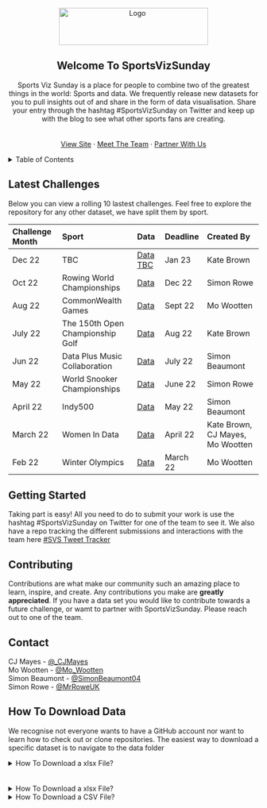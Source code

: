 <!-- PROJECT LOGO -->
<br />
<div align="center">
  <a href="https://static.wixstatic.com/media/2c78af_66758cbe3b4941be9dcf96210b19c35f~mv2.png/v1/crop/x_187,y_399,w_703,h_171/fill/w_255,h_62,al_c,q_85,usm_0.66_1.00_0.01,enc_auto/SportsVizSunday-1%20(1).png">
    <img src="https://static.wixstatic.com/media/2c78af_66758cbe3b4941be9dcf96210b19c35f~mv2.png/v1/crop/x_187,y_399,w_703,h_171/fill/w_255,h_62,al_c,q_85,usm_0.66_1.00_0.01,enc_auto/SportsVizSunday-1%20(1).png" alt="Logo" width="300" height="75">
  </a>
  
<!-- ABOUT THE PROJECT -->
## Welcome To SportsVizSunday

  <p align="center">
    Sports Viz Sunday is a place for people to combine two of the greatest things in the world: Sports and data.
    We frequently release new datasets for you to pull insights out of and share in the form of data visualisation.
    Share your entry through the hashtag #SportsVizSunday on Twitter and keep up with the blog to see what other sports fans are creating. 
    <br />
    <br />
    <br />
    <a href="https://www.sportsvizsunday.com/">View Site</a>
    ·
    <a href="https://www.sportsvizsunday.com/team">Meet The Team</a>
    ·
    <a href="https://twitter.com/_CJMayes">Partner With Us</a>
  </p>
</div>

<!-- TABLE OF CONTENTS -->
<details>
  <summary>Table of Contents</summary>
  <ol>
    <li><a href="#about-the-project">About The Project</a></li>
    <li><a href="#getting-started">Getting Started</a></li>
    <li><a href="#contributing">Contributing</a></li>
    <li><a href="#contact">Contact</a></li>
    <li><a href="#how-to-download-data">How To Download Data</a></li>
  </ol>
</details>

<!-- ABOUT THE PROJECT -->
## Latest Challenges


Below you can view a rolling 10 lastest challenges. Feel free to explore the repository for any other dataset, we have split them by sport.

<!-- Team, please amend only to have maximum of the last 12 in here at a time, the data will need to be uploaded and then linked to in brackets
please make sure that the readme file is made for the new data
you can copy and paste the below:
|Challenge Month|Sport|Data|Deadline|Created By|
-->

|Challenge Month|Sport|Data|Deadline|Created By|
|:----|:---------|:---------|:---------|:---------|
|Dec 22| TBC |[Data TBC](https://github.com/CJ-Mayes/SportsVizSunday)|Jan 23|Kate Brown|
|Oct 22|Rowing World Championships|[Data](https://github.com/CJ-Mayes/SportsVizSunday/tree/main/Data/Rowing)|Dec 22|Simon Rowe|
|Aug 22|CommonWealth Games|[Data](https://github.com/CJ-Mayes/SportsVizSunday/blob/main/Data/CommonWealth%20Games/CWGMedallists_MedalTable_v2.xlsx)|Sept 22|Mo Wootten|
|July 22|The 150th Open Championship Golf|[Data](https://github.com/CJ-Mayes/SportsVizSunday/blob/main/Data/Golf/TheOpen%20(1).xlsx)|Aug 22|Kate Brown|
|Jun 22|Data Plus Music Collaboration|[Data](https://github.com/CJ-Mayes/SportsVizSunday/tree/main/Data/z%20Partnerships)|July 22|Simon Beaumont|
|May 22|World Snooker Championships|[Data](https://github.com/CJ-Mayes/SportsVizSunday/tree/main/Data/Snooker)|June 22|Simon Rowe|
|April 22|Indy500|[Data](https://github.com/CJ-Mayes/SportsVizSunday/tree/main/Data/Racing)|May 22|Simon Beaumont|
|March 22|Women In Data|[Data](https://github.com/CJ-Mayes/SportsVizSunday/tree/main/Data/Racing)|April 22|Kate Brown, CJ Mayes, Mo Wootten|
|Feb 22|Winter Olympics|[Data](https://github.com/CJ-Mayes/SportsVizSunday/blob/main/Data/Olympics/OlympicsLugeSinglesResults_14and18%20-%20OlympicsLugeSinglesResults_14and18.csv)|March 22|Mo Wootten|

<!-- GETTING STARTED -->
## Getting Started

Taking part is easy! All you need to do to submit your work is use the hashtag #SportsVizSunday on Twitter for one of the team to see it. 
We also have a repo tracking the different submissions and interactions with the team here [#SVS Tweet Tracker](https://github.com/CJ-Mayes/SportsVizSunday-Tracker)



<!-- CONTRIBUTING -->
## Contributing

Contributions are what make our community such an amazing place to learn, inspire, and create. Any contributions you make are **greatly appreciated**.
If you have a data set you would like to contribute towards a future challenge, or wamt to partner with SportsVizSunday. Please reach out to one of the team. 

  
<!-- CONTACT -->
## Contact

CJ Mayes - [@_CJMayes](https://twitter.com/@CJMayes)
<br />
Mo Wootten - [@Mo_Wootten](https://twitter.com/@Mo_Wootten)
<br />
Simon Beaumont - [@SimonBeaumont04](https://twitter.com/@SimonBeaumont04) 
<br />
Simon Rowe - [@MrRoweUK](https://twitter.com/@MrRoweuk)




## How To Download Data

We recognise not everyone wants to have a GitHub account nor want to learn how to check out or clone repositories. The easiest way to download a specific dataset is to navigate to the data folder

<!-- HOW TO DOWNLOAD XLSX File -->

<details>
<summary>How To Download a xlsx File?</summary>
<br>

Click Through To a Dataset
![image](https://user-images.githubusercontent.com/66642883/201135728-6bda0d7f-23b4-4272-b229-e52f1ba8a4d4.png)
>> 

Find The Sport You Like
![image](https://user-images.githubusercontent.com/66642883/201134995-65ea5e13-86da-40c5-b61c-78947a3be4f2.png)

>>

Download The Data!
![image](https://user-images.githubusercontent.com/66642883/201135237-4039a01a-4324-4c30-b531-ef6dc0018965.png)
  
  
<br><br>
<pre>
</details>

<br><br>
<details>
<summary>How To Download a xlsx File?</summary>
<br>

Click Through To a Dataset
![image](https://user-images.githubusercontent.com/66642883/201135728-6bda0d7f-23b4-4272-b229-e52f1ba8a4d4.png)
>> 

Find The Sport You Like
![image](https://user-images.githubusercontent.com/66642883/201134995-65ea5e13-86da-40c5-b61c-78947a3be4f2.png)

>>

Download The Data!
![image](https://user-images.githubusercontent.com/66642883/201135237-4039a01a-4324-4c30-b531-ef6dc0018965.png)
  
  
<br><br>
<pre>
</details>
  
  
<details>
<summary>How To Download a CSV File?</summary>
<br>
 
To download a CSV from GitHub simply navigate to your desired repository.
Select the CSV file


Right click the Raw button at the top of the file, select Save Link As and choose the location on your computer where you want to save the file, and select Save, making the extension a csv
  
![image](https://user-images.githubusercontent.com/66642883/201144045-c99aa866-586e-4fca-9bbc-2199903fb5df.png)

  
<br><br>
<pre>
</details>

<br />
